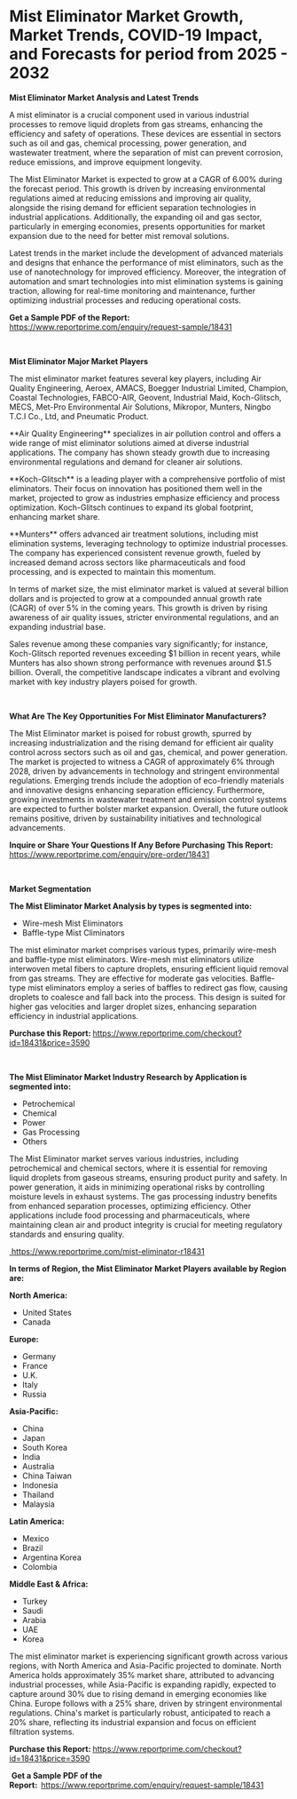 <p><h1>Mist Eliminator Market Growth, Market Trends, COVID-19 Impact, and Forecasts for period from 2025 - 2032</h1></p><p><strong>Mist Eliminator Market Analysis and Latest Trends</strong></p>
<p><p>A mist eliminator is a crucial component used in various industrial processes to remove liquid droplets from gas streams, enhancing the efficiency and safety of operations. These devices are essential in sectors such as oil and gas, chemical processing, power generation, and wastewater treatment, where the separation of mist can prevent corrosion, reduce emissions, and improve equipment longevity.</p><p>The Mist Eliminator Market is expected to grow at a CAGR of 6.00% during the forecast period. This growth is driven by increasing environmental regulations aimed at reducing emissions and improving air quality, alongside the rising demand for efficient separation technologies in industrial applications. Additionally, the expanding oil and gas sector, particularly in emerging economies, presents opportunities for market expansion due to the need for better mist removal solutions.</p><p>Latest trends in the market include the development of advanced materials and designs that enhance the performance of mist eliminators, such as the use of nanotechnology for improved efficiency. Moreover, the integration of automation and smart technologies into mist elimination systems is gaining traction, allowing for real-time monitoring and maintenance, further optimizing industrial processes and reducing operational costs.</p></p>
<p><strong>Get a Sample PDF of the Report:&nbsp;</strong> <a href="https://www.reportprime.com/enquiry/request-sample/18431?utm_campaign=4656&utm_medium=2&utm_source=Github&utm_content=ia&utm_term=18052025&utm_id=mist-eliminator">https://www.reportprime.com/enquiry/request-sample/18431</a></p>
<p>&nbsp;</p>
<p><strong>Mist Eliminator Major Market Players</strong></p>
<p><p>The mist eliminator market features several key players, including Air Quality Engineering, Aeroex, AMACS, Boegger Industrial Limited, Champion, Coastal Technologies, FABCO-AIR, Geovent, Industrial Maid, Koch-Glitsch, MECS, Met-Pro Environmental Air Solutions, Mikropor, Munters, Ningbo T.C.I Co., Ltd, and Pneumatic Product. </p><p>**Air Quality Engineering** specializes in air pollution control and offers a wide range of mist eliminator solutions aimed at diverse industrial applications. The company has shown steady growth due to increasing environmental regulations and demand for cleaner air solutions.</p><p>**Koch-Glitsch** is a leading player with a comprehensive portfolio of mist eliminators. Their focus on innovation has positioned them well in the market, projected to grow as industries emphasize efficiency and process optimization. Koch-Glitsch continues to expand its global footprint, enhancing market share.</p><p>**Munters** offers advanced air treatment solutions, including mist elimination systems, leveraging technology to optimize industrial processes. The company has experienced consistent revenue growth, fueled by increased demand across sectors like pharmaceuticals and food processing, and is expected to maintain this momentum.</p><p>In terms of market size, the mist eliminator market is valued at several billion dollars and is projected to grow at a compounded annual growth rate (CAGR) of over 5% in the coming years. This growth is driven by rising awareness of air quality issues, stricter environmental regulations, and an expanding industrial base.</p><p>Sales revenue among these companies vary significantly; for instance, Koch-Glitsch reported revenues exceeding $1 billion in recent years, while Munters has also shown strong performance with revenues around $1.5 billion. Overall, the competitive landscape indicates a vibrant and evolving market with key industry players poised for growth.</p></p>
<p>&nbsp;</p>
<p><strong>What Are The Key Opportunities For Mist Eliminator Manufacturers?</strong></p>
<p><p>The Mist Eliminator market is poised for robust growth, spurred by increasing industrialization and the rising demand for efficient air quality control across sectors such as oil and gas, chemical, and power generation. The market is projected to witness a CAGR of approximately 6% through 2028, driven by advancements in technology and stringent environmental regulations. Emerging trends include the adoption of eco-friendly materials and innovative designs enhancing separation efficiency. Furthermore, growing investments in wastewater treatment and emission control systems are expected to further bolster market expansion. Overall, the future outlook remains positive, driven by sustainability initiatives and technological advancements.</p></p>
<p><strong>Inquire or Share Your Questions If Any Before Purchasing This Report:</strong> <a href="https://www.reportprime.com/enquiry/pre-order/18431?utm_campaign=4656&utm_medium=2&utm_source=Github&utm_content=ia&utm_term=18052025&utm_id=mist-eliminator">https://www.reportprime.com/enquiry/pre-order/18431</a></p>
<p>&nbsp;</p>
<p><strong>Market Segmentation</strong></p>
<p><strong>The Mist Eliminator Market Analysis by types is segmented into:</strong></p>
<p><ul><li>Wire-mesh Mist Eliminators</li><li>Baffle-type Mist Climinators</li></ul></p>
<p><p>The mist eliminator market comprises various types, primarily wire-mesh and baffle-type mist eliminators. Wire-mesh mist eliminators utilize interwoven metal fibers to capture droplets, ensuring efficient liquid removal from gas streams. They are effective for moderate gas velocities. Baffle-type mist eliminators employ a series of baffles to redirect gas flow, causing droplets to coalesce and fall back into the process. This design is suited for higher gas velocities and larger droplet sizes, enhancing separation efficiency in industrial applications.</p></p>
<p><strong>Purchase this Report:&nbsp;</strong><a href="https://www.reportprime.com/checkout?id=18431&price=3590&utm_campaign=4656&utm_medium=2&utm_source=Github&utm_content=ia&utm_term=18052025&utm_id=mist-eliminator">https://www.reportprime.com/checkout?id=18431&price=3590</a></p>
<p>&nbsp;</p>
<p><strong>The Mist Eliminator Market Industry Research by Application is segmented into:</strong></p>
<p><ul><li>Petrochemical</li><li>Chemical</li><li>Power</li><li>Gas Processing</li><li>Others</li></ul></p>
<p><p>The Mist Eliminator market serves various industries, including petrochemical and chemical sectors, where it is essential for removing liquid droplets from gaseous streams, ensuring product purity and safety. In power generation, it aids in minimizing operational risks by controlling moisture levels in exhaust systems. The gas processing industry benefits from enhanced separation processes, optimizing efficiency. Other applications include food processing and pharmaceuticals, where maintaining clean air and product integrity is crucial for meeting regulatory standards and ensuring quality.</p></p>
<p><a href="https://www.reportprime.com/mist-eliminator-r18431?utm_campaign=4656&utm_medium=2&utm_source=Github&utm_content=ia&utm_term=18052025&utm_id=mist-eliminator">&nbsp;https://www.reportprime.com/mist-eliminator-r18431</a></p>
<p><strong>In terms of Region, the Mist Eliminator Market Players available by Region are:</strong></p>
<p>
    <p> <strong> North America: </strong>
        <ul>
            <li>United States</li>
            <li>Canada</li>
        </ul>
        </p> 
    <p> <strong> Europe: </strong>
        <ul>
            <li>Germany</li>
            <li>France</li>
            <li>U.K.</li>
            <li>Italy</li>
            <li>Russia</li>
        </ul>
        </p> 
    <p> <strong> Asia-Pacific: </strong>
        <ul>
            <li>China</li>
            <li>Japan</li>
            <li>South Korea</li>
            <li>India</li>
            <li>Australia</li>
            <li>China Taiwan</li>
            <li>Indonesia</li>
            <li>Thailand</li>
            <li>Malaysia</li>
        </ul>
        </p> 
    <p> <strong> Latin America: </strong>
        <ul>
            <li>Mexico</li>
            <li>Brazil</li>
            <li>Argentina Korea</li>
            <li>Colombia</li>
        </ul>
        </p> 
    <p> <strong> Middle East & Africa: </strong>
        <ul>
            <li>Turkey</li>
            <li>Saudi</li>
            <li>Arabia</li>
            <li>UAE</li>
            <li>Korea</li>
        </ul>
    </p>
    </p>
<p><p>The mist eliminator market is experiencing significant growth across various regions, with North America and Asia-Pacific projected to dominate. North America holds approximately 35% market share, attributed to advancing industrial processes, while Asia-Pacific is expanding rapidly, expected to capture around 30% due to rising demand in emerging economies like China. Europe follows with a 25% share, driven by stringent environmental regulations. China's market is particularly robust, anticipated to reach a 20% share, reflecting its industrial expansion and focus on efficient filtration systems.</p></p>
<p><strong>Purchase this Report: </strong><a href="https://www.reportprime.com/checkout?id=18431&price=3590&utm_campaign=4656&utm_medium=2&utm_source=Github&utm_content=ia&utm_term=18052025&utm_id=mist-eliminator">https://www.reportprime.com/checkout?id=18431&price=3590</a></p>
<p>&nbsp;<strong>Get a Sample PDF of the Report:&nbsp;&nbsp;</strong><a href="https://www.reportprime.com/enquiry/request-sample/18431?utm_campaign=4656&utm_medium=2&utm_source=Github&utm_content=ia&utm_term=18052025&utm_id=mist-eliminator">https://www.reportprime.com/enquiry/request-sample/18431</a></p>
<p><strong></strong></p>
<p><p></p><p></p><p></p></p>